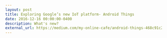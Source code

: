 ```yaml
---
layout: post
title: Exploring Google’s new IoT platform- Android Things
date: 2016-12-16 00:00:00-0400
description: What's new?
external_url: https://medium.com/my-online-cafe/android-things-468c91c28020
---
```

